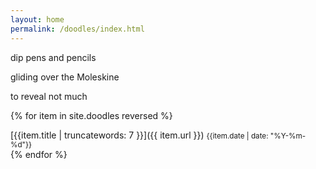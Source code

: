 ```yaml
---
layout: home
permalink: /doodles/index.html
---
```

<div class="boxes">

<div class="box box2">

dip pens and pencils

gliding over the Moleskine

to reveal not much

</div>


{% for item in site.doodles reversed %}
<div class="box altbox" style="background-image: url({{item.thumbnail}}); background-repeat: no-repeat;">
[{{item.title | truncatewords: 7 }}]({{ item.url }})
<small>{{item.date | date: "%Y-%m-%d"}}</small>
</div>
{% endfor %}

</div>
